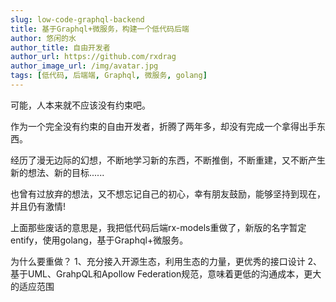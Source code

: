 ```yaml
---
slug: low-code-graphql-backend
title: 基于Graphql+微服务，构建一个低代码后端
author: 悠闲的水
author_title: 自由开发者
author_url: https://github.com/rxdrag
author_image_url: /img/avatar.jpg
tags: [低代码, 后端端, Graphql, 微服务, golang]
---
```


可能，人本来就不应该没有约束吧。

作为一个完全没有约束的自由开发者，折腾了两年多，却没有完成一个拿得出手东西。

经历了漫无边际的幻想，不断地学习新的东西，不断推倒，不断重建，又不断产生新的想法、新的目标......

也曾有过放弃的想法，又不想忘记自己的初心，幸有朋友鼓励，能够坚持到现在，并且仍有激情!

上面那些废话的意思是，我把低代码后端rx-models重做了，新版的名字暂定entify，使用golang，基于Graphql+微服务。

为什么要重做？
1、充分接入开源生态，利用生态的力量，更优秀的接口设计
2、基于UML、GrahpQL和Apollow Federation规范，意味着更低的沟通成本，更大的适应范围